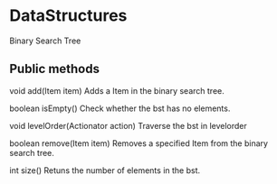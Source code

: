 # DataStructures

Binary Search Tree

## Public methods
void	add(Item item)
Adds a Item in the binary search tree.

boolean	isEmpty()
Check whether the bst has no elements.

void	levelOrder(Actionator<Item> action)
Traverse the bst in levelorder

boolean	remove(Item item)
Removes a specified Item from the binary search tree.

int	size()
Retuns the number of elements in the bst.
